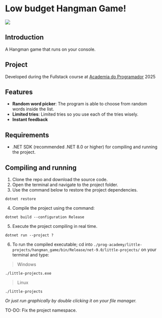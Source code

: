 # Low budget Hangman Game!

![](./misc/app_running.gif)

## Introduction

A Hangman game that runs on your console.

## Project

Developed during the Fullstack course at [Academia do Programador](https://www.academiadoprogramador.net) 2025

## Features

- **Random word picker**: The program is able to choose from random words inside the list.
- **Limited tries**: Limited tries so you use each of the tries wisely.
- **Instant feedback**

## Requirements

- .NET SDK (recommended .NET 8.0 or higher) for compiling and running the project.

## Compiling and running

1. Clone the repo and download the source code.
2. Open the terminal and navigate to the project folder.
3. Use the command below to restore the project dependencies.

```
dotnet restore
```

4. Compile the project using the command:

```
dotnet build --configuration Release
```

5. Execute the project compiling in real time.

```
dotnet run --project ?
```

6. To run the compiled executable; cd into `./prog-academy/little-projects/hangman_game/bin/Release/net-9.0/little-projects/` on your terminal and type:

> Windows
```
./little-projects.exe
```

> Linux
```
./little-projects
```

*Or just run graphically by double clicking it on your file manager.*

TO-DO: Fix the project namespace.
